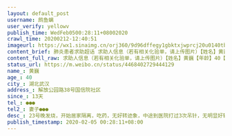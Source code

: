 ```yaml
---
layout: default_post
username: 鹧鱼螭
user_verify: yellowv
publish_time: WedFeb0500:28:11+08002020
crawl_time: 20200212-12:40:51
imageurl: https://wx1.sinaimg.cn/orj360/9d96dffegy1gbktxjwprcj20u0140tb5.jpg
content_brief: 肺炎患者求助超话 求助人信息（若有相关化验单，请上传图片）【姓名】黄巍【年龄】40【所在城市】湖北武汉【所在小区、社区】解放公园路38号国信院社区【患病时间】13天【联系方式】●●●【其他紧急联系人】妻子  ●●●【病情描述】23号晚发烧，开始居家隔离，吃药，无好转迹 ...全文
content_full_raw: 求助人信息（若有相关化验单，请上传图片）【姓名】黄巍【年龄】40【所在城市】湖北武汉【所在小区、社区】解放公园路38号国信院社区【患病时间】13天【联系方式】●●●【其他紧急联系人】妻子●●●【病情描述】23号晚发烧，开始居家隔离，吃药，无好转迹象，中途到医院打过3次吊针，无明显好转，3次拍片显示恶化，2月5日在6医院拍肺部ct，双肺可见斑片状磨玻璃。期间一直等待社区安排未果。现出现呼吸困难。请求帮助，家有70的母亲，80的父亲和1个刚满3岁，1个1岁的娃，待养。现在危急时刻，恳请大家帮助。武汉·华中科技大学同济医学院
status_url: https://m.weibo.cn/status/4468402729444129
name_: 黄巍
age_: 40
city_: 湖北武汉
address_: 解放公园路38号国信院社区
since_: 13天
tel_: ●●●
tel2_: 妻子●●●
desc_: 23号晚发烧，开始居家隔离，吃药，无好转迹象，中途到医院打过3次吊针，无明显好转，3次拍片显示恶化，2月5日在6医院拍肺部ct，双肺可见斑片状磨玻璃。期间一直等待社区安排未果。现出现呼吸困难。请求帮助，家有70的母亲，80的父亲和1个刚满3岁，1个1岁的娃，待养。现在危急时刻，恳请大家帮助。武汉·华中科技大学同济医学院
publish_timestamp: 2020-02-05 00:28:11+08:00
---
```

